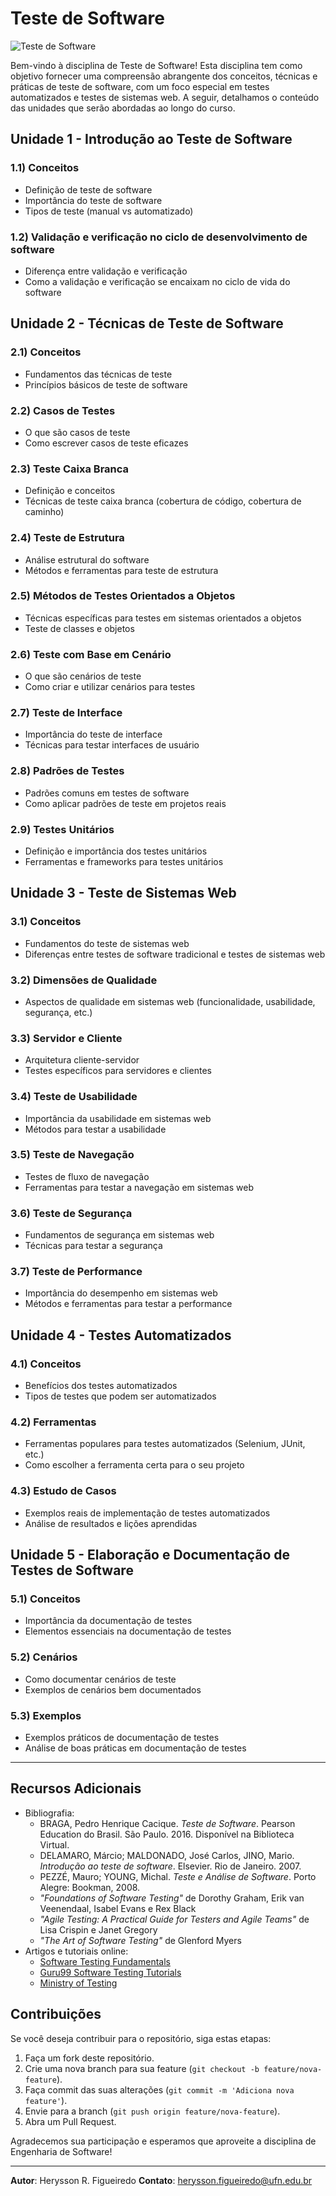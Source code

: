 # Teste de Software

![Teste de Software](https://github.com/user-attachments/assets/2131f077-31e7-47c5-bd24-b8c873f8ce85)


Bem-vindo à disciplina de Teste de Software! Esta disciplina tem como objetivo fornecer uma compreensão abrangente dos conceitos, técnicas e práticas de teste de software, com um foco especial em testes automatizados e testes de sistemas web. A seguir, detalhamos o conteúdo das unidades que serão abordadas ao longo do curso.

## Unidade 1 - Introdução ao Teste de Software

### 1.1) Conceitos
- Definição de teste de software
- Importância do teste de software
- Tipos de teste (manual vs automatizado)

### 1.2) Validação e verificação no ciclo de desenvolvimento de software
- Diferença entre validação e verificação
- Como a validação e verificação se encaixam no ciclo de vida do software

## Unidade 2 - Técnicas de Teste de Software

### 2.1) Conceitos
- Fundamentos das técnicas de teste
- Princípios básicos de teste de software

### 2.2) Casos de Testes
- O que são casos de teste
- Como escrever casos de teste eficazes

### 2.3) Teste Caixa Branca
- Definição e conceitos
- Técnicas de teste caixa branca (cobertura de código, cobertura de caminho)

### 2.4) Teste de Estrutura
- Análise estrutural do software
- Métodos e ferramentas para teste de estrutura

### 2.5) Métodos de Testes Orientados a Objetos
- Técnicas específicas para testes em sistemas orientados a objetos
- Teste de classes e objetos

### 2.6) Teste com Base em Cenário
- O que são cenários de teste
- Como criar e utilizar cenários para testes

### 2.7) Teste de Interface
- Importância do teste de interface
- Técnicas para testar interfaces de usuário

### 2.8) Padrões de Testes
- Padrões comuns em testes de software
- Como aplicar padrões de teste em projetos reais

### 2.9) Testes Unitários
- Definição e importância dos testes unitários
- Ferramentas e frameworks para testes unitários

## Unidade 3 - Teste de Sistemas Web

### 3.1) Conceitos
- Fundamentos do teste de sistemas web
- Diferenças entre testes de software tradicional e testes de sistemas web

### 3.2) Dimensões de Qualidade
- Aspectos de qualidade em sistemas web (funcionalidade, usabilidade, segurança, etc.)

### 3.3) Servidor e Cliente
- Arquitetura cliente-servidor
- Testes específicos para servidores e clientes

### 3.4) Teste de Usabilidade
- Importância da usabilidade em sistemas web
- Métodos para testar a usabilidade

### 3.5) Teste de Navegação
- Testes de fluxo de navegação
- Ferramentas para testar a navegação em sistemas web

### 3.6) Teste de Segurança
- Fundamentos de segurança em sistemas web
- Técnicas para testar a segurança

### 3.7) Teste de Performance
- Importância do desempenho em sistemas web
- Métodos e ferramentas para testar a performance

## Unidade 4 - Testes Automatizados

### 4.1) Conceitos
- Benefícios dos testes automatizados
- Tipos de testes que podem ser automatizados

### 4.2) Ferramentas
- Ferramentas populares para testes automatizados (Selenium, JUnit, etc.)
- Como escolher a ferramenta certa para o seu projeto

### 4.3) Estudo de Casos
- Exemplos reais de implementação de testes automatizados
- Análise de resultados e lições aprendidas

## Unidade 5 - Elaboração e Documentação de Testes de Software

### 5.1) Conceitos
- Importância da documentação de testes
- Elementos essenciais na documentação de testes

### 5.2) Cenários
- Como documentar cenários de teste
- Exemplos de cenários bem documentados

### 5.3) Exemplos
- Exemplos práticos de documentação de testes
- Análise de boas práticas em documentação de testes

---

## Recursos Adicionais

- Bibliografia:
  - BRAGA, Pedro Henrique Cacique. *Teste de Software*. Pearson Education do Brasil. São Paulo. 2016. Disponível na Biblioteca Virtual.
  - DELAMARO, Márcio; MALDONADO, José Carlos, JINO, Mario. *Introdução ao teste de software*. Elsevier. Rio de Janeiro. 2007.
  - PEZZÉ, Mauro; YOUNG, Michal. *Teste e Análise de Software*. Porto Alegre: Bookman, 2008.
  - *"Foundations of Software Testing"* de Dorothy Graham, Erik van Veenendaal, Isabel Evans e Rex Black
  - *"Agile Testing: A Practical Guide for Testers and Agile Teams"* de Lisa Crispin e Janet Gregory
  - *"The Art of Software Testing"* de Glenford Myers
- Artigos e tutoriais online:
  - [Software Testing Fundamentals](https://softwaretestingfundamentals.com)
  - [Guru99 Software Testing Tutorials](https://www.guru99.com/software-testing.html)
  - [Ministry of Testing](https://www.ministryoftesting.com)

## Contribuições

Se você deseja contribuir para o repositório, siga estas etapas:

1. Faça um fork deste repositório.
2. Crie uma nova branch para sua feature (`git checkout -b feature/nova-feature`).
3. Faça commit das suas alterações (`git commit -m 'Adiciona nova feature'`).
4. Envie para a branch (`git push origin feature/nova-feature`).
5. Abra um Pull Request.

Agradecemos sua participação e esperamos que aproveite a disciplina de Engenharia de Software!

---

**Autor**: Herysson R. Figueiredo 
**Contato**: herysson.figueiredo@ufn.edu.br
